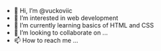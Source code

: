 - 👋 Hi, I’m @vuckoviic
- 👀 I’m interested in web development
- 🌱 I’m currently learning basics of HTML and CSS
- 💞️ I’m looking to collaborate on ...
- 📫 How to reach me ...

<!---
vuckoviic/vuckoviic is a ✨ special ✨ repository because its `README.md` (this file) appears on your GitHub profile.
You can click the Preview link to take a look at your changes.
--->

